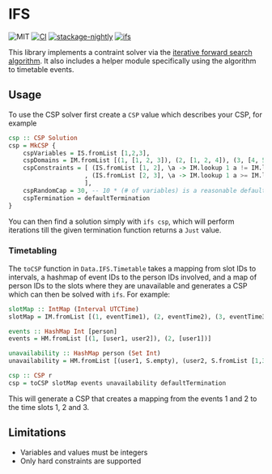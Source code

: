 # IFS

![MIT](https://img.shields.io/github/license/fpclass/ifs)
[![CI](https://github.com/fpclass/ifs/actions/workflows/haskell.yaml/badge.svg)](https://github.com/fpclass/ifs/actions/workflows/haskell.yaml)
[![stackage-nightly](https://github.com/fpclass/ifs/actions/workflows/stackage-nightly.yaml/badge.svg)](https://github.com/fpclass/ifs/actions/workflows/stackage-nightly.yaml)
[![ifs](https://img.shields.io/hackage/v/ifs)](https://hackage.haskell.org/package/ifs)

This library implements a contraint solver via the [iterative forward search algorithm](https://muller.unitime.org/lscs04.pdf). It also includes a helper module specifically using the algorithm to timetable events.

## Usage

To use the CSP solver first create a `CSP` value which describes your CSP, for example
```haskell
csp :: CSP Solution
csp = MkCSP {
    cspVariables = IS.fromList [1,2,3],
    cspDomains = IM.fromList [(1, [1, 2, 3]), (2, [1, 2, 4]), (3, [4, 5, 6])],
    cspConstraints = [ (IS.fromList [1, 2], \a -> IM.lookup 1 a != IM.lookup 2 a)
                     , (IS.fromList [2, 3], \a -> IM.lookup 1 a >= IM.lookup 3 a)
                     ],
    cspRandomCap = 30, -- 10 * (# of variables) is a reasonable default
    cspTermination = defaultTermination
}
```

You can then find a solution simply with `ifs csp`, which will perform iterations till the given termination function returns a `Just` value.

### Timetabling

The `toCSP` function in `Data.IFS.Timetable` takes a mapping from slot IDs to intervals, a hashmap of event IDs to the person IDs involved, and a map of person IDs to the slots where they are unavailable and generates a CSP which can then be solved with `ifs`. For example:

```haskell
slotMap :: IntMap (Interval UTCTime)
slotMap = IM.fromList [(1, eventTime1), (2, eventTime2), (3, eventTime3)]

events :: HashMap Int [person]
events = HM.fromList [(1, [user1, user2]), (2, [user1])]

unavailability :: HashMap person (Set Int)
unavailability = HM.fromList [(user1, S.empty), (user2, S.fromList [1,3])]

csp :: CSP r
csp = toCSP slotMap events unavailability defaultTermination
```

This will generate a CSP that creates a mapping from the events 1 and 2 to the time slots 1, 2 and 3. 

## Limitations

- Variables and values must be integers
- Only hard constraints are supported
